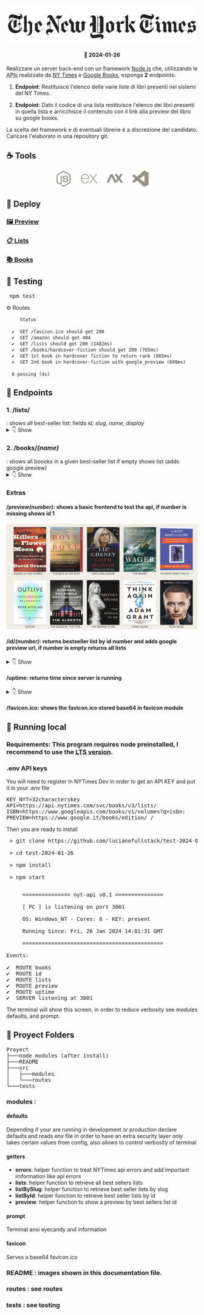 <p align="center">
<img src="./README/nytimes.svg">
</p>
<h4 align="center">📅 2024-01-26</h4>
<p align="justify">Realizzare un server back-end con un framework <a href="https://nodejs.org/en">Node.js</a> che, utilizzando le <abbr title="application programming interface">APIs</abbr> realizzate da <a href="https://developer.nytimes.com/apis">NY Times</a> e <a href="https://developers.google.com/books/docs/overview">Google Books</a>, esponga <b>2</b> endpoints:</p>

1. **Endpoint**: Restituisce l'elenco delle varie liste di libri presenti nei sistemi del NY Times.

2. **Endpoint**: Dato il codice di una lista restituisce l'elenco dei libri presenti in quella lista e arricchisce il contenuto con il link alla preview del libro su google books.

<p align="justify">La scelta del framework e di eventuali librerie è a discrezione del candidato. Caricare l'elaborato in una repository git.</p>

<h2>☕ Tools</h2>

<p align="center">
<a href="https://nodejs.org/en"><img height="44px" src="./README/nodejs.svg" alt="nodejs"></a>
&nbsp;&nbsp;&nbsp;&nbsp;
<a href="https://expressjs.com"><img height="44px" src="./README/express.svg" alt="express"></a>
&nbsp;&nbsp;&nbsp;&nbsp;
<a href="https://axios-http.com"><img height="44px" src="./README/axios.svg" alt="axios"></a>
&nbsp;&nbsp;&nbsp;&nbsp;
<a href="https://code.visualstudio.com"><img height="44px" src="./README/vscode.svg" alt="vscode"></a>
</p>

<h2>🚀 Deploy</h2>

<h3><a href="https://nytimes-test.adaptable.app/preview">🖼️ Preview </a></h3>

<h3><a href="https://nytimes-test.adaptable.app/lists">📋 Lists </a></h3>

<h3><a href="https://nytimes-test.adaptable.app/books/combined-print-and-e-book-fiction">📚 Books </a></h3>

<h2>🧪 Testing</h2>

<pre></> npm test</pre>

  ⚙️ Routes

         Status

      ✔  GET /favicon.ico should get 200
      ✔  GET /amazon should get 404
      ✔  GET /lists should get 200 (1482ms)
      ✔  GET /books/hardcover-fiction should get 200 (785ms)
      ✔  GET 1st book in hardcover fiction to return rank (865ms)
      ✔  GET 2nd book in hardcover-fiction with google_preview (699ms)

      6 passing (4s)


<h2>🚦 Endpoints</h2>

<h3>1. /<b>lists</b>/</h3> : shows all best-seller list: fields <i>id, slug, name, display</i></h3>

<details>
  <summary>👇 Show</summary>
<pre>
    {
        "id": 1,
        "slug": "combined-print-and-e-book-fiction",
        "name": "Combined Print and E-Book Fiction",
        "display": "Combined Print & E-Book Fiction"
    }
</pre>
</details>

<h3>2. /<b>books</b>/<i>(name)</i></h3> : shows all boooks in a given best-seller list if empty shows list (adds google preview)</h3>

<details>
  <summary>👇 Show</summary>
<pre>
{
        "book": {
            "rank": 1,
            "rank_last_week": 1,
            "weeks_on_list": 38,
            "asterisk": 0,
            "dagger": 0,
            "primary_isbn10": "1649374046",
            "primary_isbn13": "9781649374042",
            "publisher": "Red Tower",
            "description": "Violet Sorrengail is urged by the commanding general, who also is her mother, to become a candidate for the elite dragon riders.",
            "price": "0.00",
            "title": "FOURTH WING",
            "author": "Rebecca Yarros",
            "contributor": "by Rebecca Yarros",
            "contributor_note": "",
            "book_image": "https://storage.googleapis.com/du-prd/books/images/9781649374042.jpg",
            "book_image_width": 309,
            "book_image_height": 500,
            "amazon_product_url": "https://www.amazon.com/dp/1649374046?tag=NYTBSREV-20",
            "age_group": "",
            "book_review_link": "",
            "first_chapter_link": "",
            "sunday_review_link": "",
            "article_chapter_link": "",
            "isbns": [
                {
                    "isbn10": "1649374046",
                    "isbn13": "9781649374042"
                },
                {
                    "isbn10": "1649374089",
                    "isbn13": "9781649374080"
                },
                {
                    "isbn10": "1705085059",
                    "isbn13": "9781705085059"
                },
                {
                    "isbn10": "1705085032",
                    "isbn13": "9781705085035"
                },
                {
                    "isbn10": "1649376162",
                    "isbn13": "9781649376169"
                }
            ],
            "buy_links": [
                {
                    "name": "Amazon",
                    "url": "https://www.amazon.com/dp/1649374046?tag=NYTBSREV-20"
                },
                {
                    "name": "Apple Books",
                    "url": "https://goto.applebooks.apple/9781649374042?at=10lIEQ"
                },
                {
                    "name": "Barnes and Noble",
                    "url": "https://www.anrdoezrs.net/click-7990613-11819508?url=https%3A%2F%2Fwww.barnesandnoble.com%2Fw%2F%3Fean%3D9781649374042"
                },
                {
                    "name": "Books-A-Million",
                    "url": "https://www.anrdoezrs.net/click-7990613-35140?url=https%3A%2F%2Fwww.booksamillion.com%2Fp%2FFOURTH%2BWING%2FRebecca%2BYarros%2F9781649374042"
                },
                {
                    "name": "Bookshop",
                    "url": "https://bookshop.org/a/3546/9781649374042"
                },
                {
                    "name": "IndieBound",
                    "url": "https://www.indiebound.org/book/9781649374042?aff=NYT"
                }
            ],
            "book_uri": "nyt://book/106c2cf0-7d20-51b1-bad4-91c3ebcd131a"
        },
        "google_preview": "https://www.google.it/books/edition/_/6_CLEAAAQBAJ?hl=it&gbpv=0"
}
</pre>
</details>

<h3>Extras</h3>

<h4>/<b>preview</b><i>(number)</i>: shows a basic frontend to test the api, if number is missing shows id 1</h4>

<p align="center">
<img src="./README/preview.png">
</p>

<h4>/<b>id</b>/<i>(number)</i>: returns bestseller list by id number and adds google preview url, if number is empty returns all lists</h4>

<details>
  <summary>👇 Show</summary>
<pre>
[
    {
        "book": {
            "rank": 1,
            "rank_last_week": 3,
            "weeks_on_list": 112,
            "asterisk": 0,
            "dagger": 0,
            "primary_isbn10": "0307742482",
            "primary_isbn13": "9780307742483",
            "publisher": "Doubleday",
            "description": "The story of a murder spree in 1920s Oklahoma that targeted Osage Indians, whose lands contained oil.",
            "price": "0.00",
            "title": "KILLERS OF THE FLOWER MOON",
            "author": "David Grann",
            "contributor": "by David Grann",
            "contributor_note": "",
            "book_image": "https://storage.googleapis.com/du-prd/books/images/9780385534246.jpg",
            "book_image_width": 326,
            "book_image_height": 495,
            "amazon_product_url": "https://www.amazon.com/Killers-Flower-Moon-Osage-Murders/dp/0385534248?tag=NYTBSREV-20",
            "age_group": "",
            "book_review_link": "https://www.nytimes.com/2017/04/28/books/review/killers-of-the-flower-moon-david-grann.html",
            "first_chapter_link": "",
            "sunday_review_link": "",
            "article_chapter_link": "",
            "isbns": [
                {
                    "isbn10": "0385534248",
                    "isbn13": "9780385534246"
                },
                {
                    "isbn10": "0385534256",
                    "isbn13": "9780385534253"
                },
                {
                    "isbn10": "1524755931",
                    "isbn13": "9781524755935"
                },
                {
                    "isbn10": "0307742482",
                    "isbn13": "9780307742483"
                },
                {
                    "isbn10": "1471166554",
                    "isbn13": "9781471166556"
                },
                {
                    "isbn10": "1984883860",
                    "isbn13": "9781984883865"
                },
                {
                    "isbn10": "0857209043",
                    "isbn13": "9780857209047"
                },
                {
                    "isbn10": "0593470834",
                    "isbn13": "9780593470831"
                }
            ],
            "buy_links": [
                {
                    "name": "Amazon",
                    "url": "https://www.amazon.com/Killers-Flower-Moon-Osage-Murders/dp/0385534248?tag=NYTBSREV-20"
                },
                {
                    "name": "Apple Books",
                    "url": "https://goto.applebooks.apple/9780307742483?at=10lIEQ"
                },
                {
                    "name": "Barnes and Noble",
                    "url": "https://www.anrdoezrs.net/click-7990613-11819508?url=https%3A%2F%2Fwww.barnesandnoble.com%2Fw%2F%3Fean%3D9780307742483"
                },
                {
                    "name": "Books-A-Million",
                    "url": "https://www.anrdoezrs.net/click-7990613-35140?url=https%3A%2F%2Fwww.booksamillion.com%2Fp%2FKILLERS%2BOF%2BTHE%2BFLOWER%2BMOON%2FDavid%2BGrann%2F9780307742483"
                },
                {
                    "name": "Bookshop",
                    "url": "https://bookshop.org/a/3546/9780307742483"
                },
                {
                    "name": "IndieBound",
                    "url": "https://www.indiebound.org/book/9780307742483?aff=NYT"
                }
            ],
            "book_uri": "nyt://book/c5c1cd05-cdbc-5e7a-8255-1923ab4b1ceb"
        },
        "google_preview": "https://www.google.it/books/edition/_/fPdQDwAAQBAJ?hl=it&gbpv=0"
    }

...

]
</pre>
</details>


<h4>/<b>uptime</b>: returns time since server is running</h4>

<details>
  <summary>👇 Show</summary>
<pre>
{
    "days": 0,
    "hours": "00",
    "minutes": "00",
    "seconds": "20",
    "since": 1706358086000,
    "now": 1706358106502
}
</pre>
</details>

<h4>/<b>favicon.ico</b>: shows the favicon.ico stored base64 in favicon module</h4>

<h2>🏃 Running local</h2>

<h3>Requirements: This program requires node preinstalled, I recommend to use the <acronym title="Long Term Support">LTS version</acronym>.</h3>

<h3>.env <b>API</b> keys</h3>

You will need to register in NYTimes Dev in order to get an API KEY and put it in your .env file

<pre>
KEY_NYT=32characterskey
API=https://api.nytimes.com/svc/books/v3/lists/
ISBN=https://www.googleapis.com/books/v1/volumes?q=isbn:
PREVIEW=https://www.google.it/books/edition/_/
</pre>

Then you are ready to install

<pre>
 > git clone https://github.com/lucianofullstack/test-2024-01-26

 > cd test-2024-01-26

 > npm install

 > npm start

</pre>


<pre>
     =============== nyt-api v0.1 ===============

     [ PC ] is listening on port 3001

     OS: Windows_NT - Cores: 8 - KEY: present

     Running Since: Fri, 26 Jan 2024 14:01:31 GMT

     ============================================

Events:

✔  ROUTE books
✔  ROUTE id
✔  ROUTE lists
✔  ROUTE preview
✔  ROUTE uptime
✔  SERVER listening at 3001
</pre>

The terminal will show this screen, in order to reduce verbosity see modules defaults, and prompt.

<h2>📂 Proyect Folders</h2>

<pre>
Proyect
├───node_modules (after install)
├───README
├───src
│   ├───modules
│   └───routes
└───tests
</pre>

### modules : 

#### defaults

<p>Depending if your are running in development or production declare defaults and reads env file in order to have an extra security layer only takes certain values from config, also allows to control verbosity of terminal</p>

#### getters

- <b>errors</b>: helper function to treat NYTimes api errors and add important imformation like api errors
- <b>lists</b>: helper function to retrieve all best sellers lists
- <b>listBySlug</b>: helper function to retrieve best seller lists by slug
- <b>listById</b>: helper function to retrieve best seller lists by id
- <b>preview</b>: helper function to show a preview by best sellers list id

#### prompt

<p>Terminal ansi eyecandy and information</p>

#### favicon

<p>Serves a base64 favicon.ico</p>

### README : images shown in this documentation file.

### routes : see routes

### tests : see testing